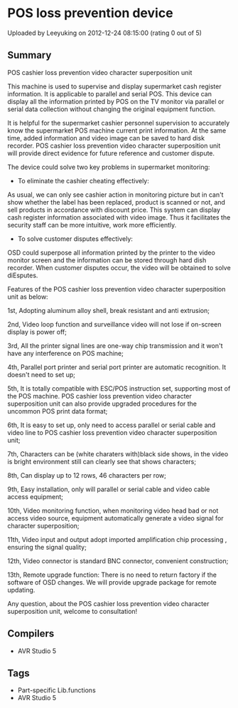 # POS loss prevention device

Uploaded by Leeyuking on 2012-12-24 08:15:00 (rating 0 out of 5)

## Summary

POS cashier loss prevention video character superposition unit 


This machine is used to supervise and display supermarket cash register information. It is applicable to parallel and serial POS. This device can display all the information printed by POS on the TV monitor via parallel or serial data collection without changing the original equipment function. 


It is helpful for the supermarket cashier personnel supervision to accurately know the supermarket POS machine current print information. At the same time, added information and video image can be saved to hard disk recorder. POS cashier loss prevention video character superposition unit will provide direct evidence for future reference and customer dispute.


The device could solve two key problems in supermarket monitoring:  

* To eliminate the cashier cheating effectively:  

As usual, we can only see cashier action in monitoring picture but in can't show whether the label has been replaced, product is scanned or not, and sell products in accordance with discount price. This system can display cash register information associated with video image. Thus it facilitates the security staff can be more intuitive, work more efficiently.  

* To solve customer disputes effectively:  

OSD could superpose all information printed by the printer to the video monitor screen and the information can be stored through hard dish recorder. When customer disputes occur, the video will be obtained to solve diEsputes. 


Features of the POS cashier loss prevention video character superposition unit as below:


1st, Adopting aluminum alloy shell, break resistant and anti extrusion;  

2nd, Video loop function and surveillance video will not lose if on-screen display is power off;  

3rd, All the printer signal lines are one-way chip transmission and it won't have any interference on POS machine;  

4th, Parallel port printer and serial port printer are automatic recognition. It doesn't need to set up;  

5th, It is totally compatible with ESC/POS instruction set, supporting most of the POS machine. POS cashier loss prevention video character superposition unit can also provide upgraded procedures for the uncommon POS print data format;  

6th, It is easy to set up, only need to access parallel or serial cable and video line to POS cashier loss prevention video character superposition unit;  

7th, Characters can be (white charaters with)black side shows, in the video is bright environment still can clearly see that shows characters;  

8th, Can display up to 12 rows, 46 characters per row;  

9th, Easy installation, only will parallel or serial cable and video cable access equipment;  

10th, Video monitoring function, when monitoring video head bad or not access video source, equipment automatically generate a video signal for character superposition;  

11th, Video input and output adopt imported amplification chip processing , ensuring the signal quality;  

12th, Video connector is standard BNC connector, convenient construction;  

13th, Remote upgrade function: There is no need to return factory if the software of OSD changes. We will provide upgrade package for remote updating.


Any question, about the POS cashier loss prevention video character superposition unit, welcome to consultation!

## Compilers

- AVR Studio 5

## Tags

- Part-specific Lib.functions
- AVR Studio 5
